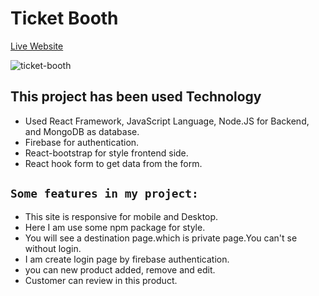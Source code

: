 # Ticket Booth

[Live Website](https://ticket-booth-df745.web.app/)

![ticket-booth](https://user-images.githubusercontent.com/76926399/116672908-88e00900-a9c4-11eb-979b-b2bd3db967dc.png)

## This project has been used Technology

* Used React Framework, JavaScript Language, Node.JS for Backend, and MongoDB as database.
* Firebase for authentication.
* React-bootstrap for style frontend side.
* React hook form to get data from the form.

## `Some features in my project:`

* This site is responsive for mobile and Desktop.
* Here I am use some npm package for style.
* You will see a destination page.which is private page.You can't se without login.
* I am create login page by firebase authentication.
* you can new product added, remove and edit.
* Customer can review in this product.